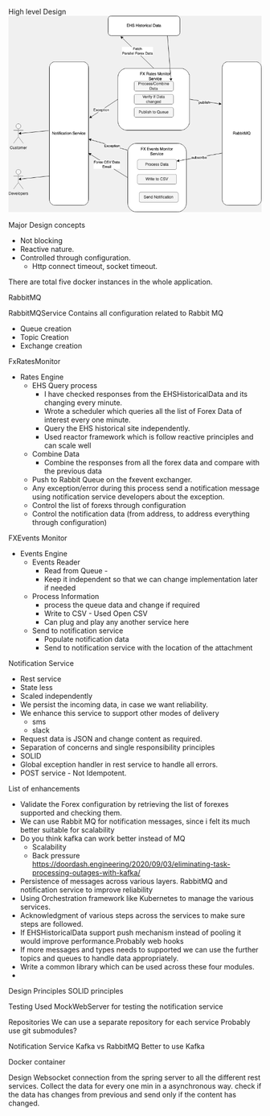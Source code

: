 
High level Design
![Design.png](Design.png)


Major Design concepts
- Not blocking
- Reactive nature.
- Controlled through configuration.
  - Http connect timeout, socket timeout.

There are total five docker instances in the whole application.

RabbitMQ

RabbitMQService
Contains all configuration related to Rabbit MQ
- Queue creation
- Topic Creation
- Exchange creation 

FxRatesMonitor
- Rates Engine
  - EHS Query process
    - I have checked responses from the EHSHistoricalData and its changing every minute.
    - Wrote a scheduler which queries all the list of Forex Data of interest every one minute.
    - Query the EHS historical site independently.
    - Used reactor framework which is follow reactive principles and can scale well
  - Combine Data
    - Combine the responses from all the forex data and compare with the previous data
  - Push to Rabbit Queue on the fxevent exchanger.
  - Any exception/error during this process send a notification message using notification service developers about the exception.
  - Control the list of forexs through configuration
  - Control the notification data (from address, to address everything through configuration)

FXEvents Monitor
- Events Engine
  - Events Reader
    - Read from Queue - 
    - Keep it independent so that we can change implementation later if needed  
  - Process Information
    - process the queue data and change if required
    - Write to CSV - Used Open CSV  
    - Can plug and play any another service here
  - Send to notification service
    - Populate notification data
    - Send to notification service with the location of the attachment

Notification Service
- Rest service
- State less
- Scaled independently
- We persist the incoming data, in case we want reliability.
- We enhance this service to support other modes of delivery
    - sms
    - slack
- Request data is JSON and change content as required.
- Separation of concerns and single responsibility principles
- SOLID
- Global exception handler in rest service to handle all errors.
- POST service - Not Idempotent.


List of enhancements 
- Validate the Forex configuration by retrieving the list of forexes supported and checking them.
- We can use Rabbit MQ for notification messages, since i felt its much better suitable for scalability
- Do you think kafka can work better instead of MQ 
  - Scalability
  - Back pressure
   https://doordash.engineering/2020/09/03/eliminating-task-processing-outages-with-kafka/
- Persistence of messages across various layers. RabbitMQ and notification service to improve reliability
- Using Orchestration framework like Kubernetes to manage the various services.
- Acknowledgment of various steps across the services to make sure steps are followed.
- If EHSHistoricalData support push mechanism instead of pooling it would improve performance.Probably web hooks
- If more messages and types needs to supported we can use the further topics and queues to handle data appropriately.
- Write a common library which can be used across these four modules.
- 


Design Principles
SOLID principles

Testing 
Used MockWebServer for testing the notification service


Repositories
We can use a separate repository for each service
Probably use git submodules?

Notification Service
Kafka vs RabbitMQ
Better to use Kafka

Docker container



Design
Websocket connection from the spring server to all the different rest services.
Collect the data for every one min in a asynchronous way.
check if the data has changes from previous and send only if the content has changed.


